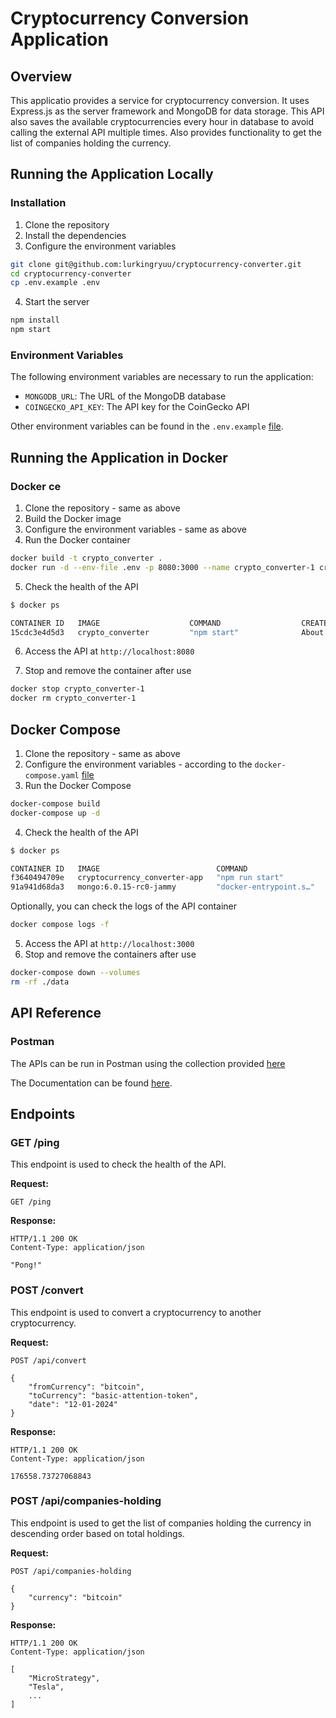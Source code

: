 # Cryptocurrency Conversion Application

## Overview

This applicatio provides a service for cryptocurrency conversion.
It uses Express.js as the server framework and MongoDB for data storage.
This API also saves the available cryptocurrencies every hour in database to avoid calling the external API multiple times.
Also provides functionality to get the list of companies holding the currency.

## Running the Application Locally

### Installation

1. Clone the repository
2. Install the dependencies
3. Configure the environment variables

```bash
git clone git@github.com:lurkingryuu/cryptocurrency-converter.git
cd cryptocurrency-converter
cp .env.example .env
```

4. Start the server

```bash
npm install
npm start
```

### Environment Variables

The following environment variables are necessary to run the application:

-   `MONGODB_URL`: The URL of the MongoDB database
-   `COINGECKO_API_KEY`: The API key for the CoinGecko API

Other environment variables can be found in the `.env.example` [file](.env.example).

## Running the Application in Docker

### Docker ce

1. Clone the repository - same as above
2. Build the Docker image
3. Configure the environment variables - same as above
4. Run the Docker container

```bash
docker build -t crypto_converter .
docker run -d --env-file .env -p 8080:3000 --name crypto_converter-1 crypto_converter
```

5. Check the health of the API

```bash
$ docker ps

CONTAINER ID   IMAGE                    COMMAND                  CREATED              STATUS                        PORTS                     NAMES
15cdc3e4d5d3   crypto_converter         "npm start"              About a minute ago   Up About a minute (healthy)   0.0.0.0:8080->3000/tcp    crypto_converter-1
```

6. Access the API at `http://localhost:8080`

7. Stop and remove the container after use

```bash
docker stop crypto_converter-1
docker rm crypto_converter-1
```

## Docker Compose

1. Clone the repository - same as above
2. Configure the environment variables - according to the `docker-compose.yaml` [file](docker-compose.yaml)
3. Run the Docker Compose

```bash
docker-compose build
docker-compose up -d
```

4. Check the health of the API

```bash
$ docker ps

CONTAINER ID   IMAGE                          COMMAND                  CREATED         STATUS                   PORTS                     NAMES
f3640494709e   cryptocurrency_converter-app   "npm run start"          7 minutes ago   Up 7 minutes (healthy)   0.0.0.0:3000->3000/tcp    crypto-converter-app
91a941d68da3   mongo:6.0.15-rc0-jammy         "docker-entrypoint.s…"   7 minutes ago   Up 7 minutes             27017/tcp                 crypto-converter-db
```

Optionally, you can check the logs of the API container

```bash
docker compose logs -f
```

5. Access the API at `http://localhost:3000`
6. Stop and remove the containers after use

```bash
docker-compose down --volumes
rm -rf ./data
```

## API Reference

### Postman

The APIs can be run in Postman using the collection provided [here](https://www.postman.com/lurkingryuu-team/workspace/lurkingryuu-workspace/collection/19693177-7d91ae5d-ebdc-4f31-8fd0-916f86644e15?action=share&creator=19693177)

The Documentation can be found [here](https://documenter.getpostman.com/view/19693177/2sA3Bhfapw).

## Endpoints

### GET /ping

This endpoint is used to check the health of the API.

**Request:**

```http
GET /ping
```

**Response:**

```http
HTTP/1.1 200 OK
Content-Type: application/json

"Pong!"
```

### POST /convert

This endpoint is used to convert a cryptocurrency to another cryptocurrency.

**Request:**

```http
POST /api/convert

{
    "fromCurrency": "bitcoin",
    "toCurrency": "basic-attention-token",
    "date": "12-01-2024"
}
```

**Response:**

```http
HTTP/1.1 200 OK
Content-Type: application/json

176558.73727068843
```

### POST /api/companies-holding

This endpoint is used to get the list of companies holding the currency in descending order based on total holdings.

**Request:**

```http
POST /api/companies-holding

{
    "currency": "bitcoin"
}
```

**Response:**

```http
HTTP/1.1 200 OK
Content-Type: application/json

[
    "MicroStrategy",
    "Tesla",
    ...
]
```
